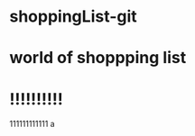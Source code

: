# shoppingList-git
# world of shoppping list
!!!!!!!!!!
===============================

111111111111
a

